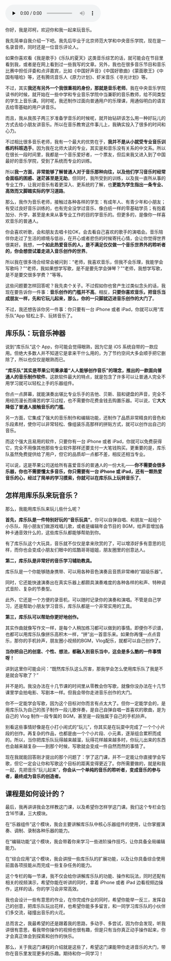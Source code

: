<audio id="audio" title="开篇词｜听了那么多首歌，不如来动手“玩”音乐" controls="" preload="none"><source id="mp3" src="https://static001.geekbang.org/resource/audio/a0/9b/a0e65b31319b255cae6031533dd83f9b.mp3"></audio>

你好，我是邓柯，欢迎你和我一起来玩音乐。

我先简单自我介绍一下吧。我先后毕业于北京师范大学和中央音乐学院，现在是一名录音师，同时还是一位音乐评论人。

如果你喜欢看《我是歌手》《乐队的夏天》这类音乐综艺的话，就可能会在节目里看到我，或者是在网上看到过一些我写的文章。另外，我也在很多音乐节目和音乐比赛中担任评委和点评嘉宾，比如《中国好声音》《中国好歌曲》《蒙面歌王》《中国有嘻哈》等，还有腾讯音乐人《原力计划》、虾米音乐《寻光计划》等。

不过，其实**我还有另外一个我很重视的身份，那就是音乐老师**。我在中央音乐学院读书的时候，就开始在一些中学和专业音乐学院中当兼职的音乐教师，给不同类型的学生上音乐课。同时呢，我还制作过面向普通用户的乐理课，用通俗明白的语言去给零基础的用户讲音乐。

而且，我从我孩子两三岁准备学音乐的时候呢，就开始钻研该怎么用一种好玩儿的方式去给小朋友讲音乐。所以在音乐教育这件事儿上，我确实投入了很多的时间和心力。

不过相比很多音乐老师，我有一个最大的优势在于，**我并不是从小就受专业音乐训练的科班选手**。因为我在北师大读的专业，其实是和音乐没有关系的中文系。所以在很长一段时间里，我都是一个音乐爱好者，一个票友，但后来我又进入到了中国最好的音乐学院，受到了系统而专业的训练。

所以**我一方面，非常能够了解普通人对于音乐那种向往，以及他们学习音乐时经常会面临的困惑、迷茫甚至是无助**。但同时，我所受到的训练，以及我一直所从事的专业工作，让我对音乐有着更深入、更系统的了解，也**更能为学生指出一条专业、高效而又脚踏实际的学习道路**。

那么，我作为音乐老师，接触过各种各样的学生：有成年人、有青少年和小朋友；有受过良好音乐训练的，也有完全没学过音乐、像白纸一样的零基础学员；有抱着加分、升学，甚至是未来从事专业工作的目的学音乐的。但更多的，是像你一样喜欢音乐的普通人。

你会喜欢听歌，会和朋友去唱卡拉OK，会去看自己喜欢的歌手的演唱会。音乐陪伴你走过了生活的顺境与低谷，在开心或者悲伤的时候寄托心情，会让你觉得世界很美好。我想，**一个如此热爱音乐的人，是不满足仅仅做一个音乐世界外的聆听者的，你会想尝试着走进入音乐创作的世界**。

所以我在很多场合经常会被问到：“老师，我喜欢音乐，但我不会乐理，我能学会写歌吗？”“老师，我如果想学写歌，是不是要先学会弹琴？”“老师，我想学写歌，是不是要交很多学费？”等等。

这些问题要怎样回答呢？我先卖个关子。不过假如你也曾产生过类似念头的话，我现在要告诉你一件事：**音乐创作的门槛并不高**。相反，**只要你喜欢音乐，把音乐当成朋友一样，先和它玩儿起来，那么，你的一只脚就迈进音乐创作的大门了**。

不过，我还想告诉你另一件事：你只要有一台 iPhone 或者 iPad，你就可以用“库乐队”App 轻松上手、玩转音乐了。

## 库乐队：玩音乐神器

说到“库乐队”这个 App，你可能会觉得眼熟，因为它是 iOS 系统自带的一款应用。但绝大多数人并不知道它是拿来干什么用的，为了节约空间大多会顺手把它删除了，所以也仅仅是眼熟而已。

**“库乐队”其实是苹果公司秉承着“人人能够创作音乐”的理念，推出的一款面向普通人的音乐制作软件**。这款软件最大的特点，就是包含了许多可以让普通人完全不用学习就可以轻松上手的乐器组件。

你点一点屏幕，就能演奏出堪比专业乐手的吉他、贝斯、鼓和键盘的声音，完全不用经历漫长而痛苦的学习过程，也不需要你花费金钱去购置乐器。可以说，它**大大降低了普通人接触音乐的门槛**。

另一方面，它集成了强大的音乐制作和编辑功能，还制作了品质非常精良的音色和乐段素材，使你可以非常轻松、像组装乐高那样的拼贴方式，就可以创作出自己的音乐。

而这个强大且易用的软件，只要你有一台 iPhone 或者 iPad，你就可以免费获得它，完全不用像其他那些专业软件那样还要支付一大笔钱购买。更重要的是，库乐队虽然免费提供给了用户，但它的品质却一点都不差，相反还相当专业。

可以说，这是苹果公司送给所有喜爱音乐的普通人的一份大礼——**你不需要会很多乐器，你也不需要懂太多音乐，你只需要有一台 iPhone 或 iPad，还有一颗热爱音乐的心，经过了简单的学习摸索，你就可以在库乐队上玩转音乐了**。

## 怎样用库乐队来玩音乐？

那么，我能用库乐队来玩儿些什么呢？

**首先，库乐队是一件特别好玩的“音乐玩具”**。你可以自弹自唱、和朋友一起组个小乐队、陪小朋友们做游戏唱儿歌，或者是编辑年会节目的 BGM，给声音增加各种卡通音效什么的，这些库乐队都能够帮助到你。

有了库乐队这个大玩具，音乐就不仅仅是拿来欣赏的了，可以增添好多有意思的花样，而你也会变成小朋友们眼中的炫酷哥哥姐姐，朋友圈里的创意达人。

**第二，库乐队是非常好的音乐学习辅助教具。**

库乐队是一个你能够随身携带、可以用各种音色演奏且音质非常棒的“超级乐器”。

同时，它还能快速演奏出在真实乐器上都颇具演奏难度的各种各样的和声、特种调式音阶、复杂的节奏型。

此外，它还是一个方便的录音机，可以随时记录你的演奏和演唱。不管是自己学习，还是帮助小朋友学习音乐，库乐队都是一个非常实用的工具。

**第三，库乐队可以帮助你更好地创作。**

其实作曲就像写作文一样，是每个人稍加练习都可以做到的事情。即便你不识谱，也都可以用库乐队像拼乐高积木一样，“拼”出一首音乐来。如果你再懂一点点音乐，那你的手机铃声，朋友圈小视频的BGM，Vlog配乐，就都可以自己创作了。

**当你把自己的创意、个性、想法，都融入到音乐当中，这会是多么酷的一件事情呀！**

讲到这里你可能会问：“既然库乐队这么厉害，那我学会怎么使用库乐队了我是不是就会写歌了？”

并不是的。我没办法在十几节课的时间里从零教会你写歌，就像你没办法在十几节课里学会拍电影、写剧本一样。但我会带你走进音乐创作的大门。

你不一定能学会写歌，因为这个目标对你而言有点太大了。但你一定能学会的，是用库乐队为自己的孩子制作一段儿歌伴奏，是自己自弹自唱一首喜欢的歌曲，是为自己的 Vlog 制作一段专属的 BGM，甚至是一段独属于自己的手机铃声。

别看这些事情好像是在小打小闹式的“玩儿”，你其实是在玩耍中完成了一个个小片段的创作。再复杂的作品，也都是由一个个小片段、小元素，逐渐组合累积而成的。所以，当你把库乐队玩得越来越溜，玩得花样越来越多时，你玩儿出来的东西也会越来越复杂——到那个时候，写歌就会变成一件自然而然的事情了。

现在我就能回答刚才提出的那个问题了：学了这门课，并不一定能让你直接学会写歌，但它一定会让你和写歌这个目标的距离变得更近了。你所需要做的，就是和我一起，先把音乐“玩儿起来”，**你会从一个单纯的音乐的聆听者，变成音乐的参与者，最终成为音乐的创造者。**

## 课程是如何设计的？

最后，我再讲讲我会怎样教这门课，以及希望你怎样学这门课。我们这个专栏会包含16节课，三大模块。

在“乐器组件”这个模块，我会主要讲解库乐队中核心乐器组件的使用，让你掌握演奏、调制、录制各种乐器的能力。

在“编辑功能”这个模块，我会带着你来学习一些进阶操作技巧，让你具备全局编辑能力。

在“综合应用”这个模块，我会讲授一些库乐队的扩展功能，以及让你具备综合使用前面各项技能从而完成一些复杂任务的能力。

这个专栏的每一节课，我不仅会给你讲解库乐队的功能、操作和玩法，同时还配有相关的视频演示，希望你能在听讲的同时，拿着 iPhone 或者 iPad 边看视频边操作，这样的话，你的学习会非常高效。

我也会设计一些有意思的作业，在你完成作业的同时，希望你能举一反三，发挥自己的创意，把库乐队玩出花样，也希望你能多多留言，和一同学习库乐队的小伙伴们多交流，碰撞出音乐的火花。

总而言之，我最希望的还是跟着我的思路，多动手、多尝试，因为你会发现，听我讲很有意思，看我带你操作的视频也很有趣，但是只有当你真正动手操作起来，你才会真正体会到探索和创作的快乐。

那么，关于我这门课程的介绍就是这些了，希望这门课能带你走进音乐的大门，带你在音乐里发现更多的乐趣。期待和你一同学习！
